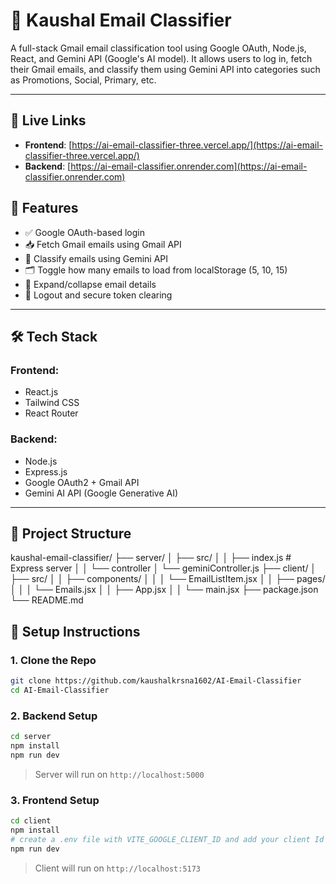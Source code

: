 # 📧 Kaushal Email Classifier

A full-stack Gmail email classification tool using Google OAuth, Node.js, React, and Gemini API (Google's AI model). It allows users to log in, fetch their Gmail emails, and classify them using Gemini API into categories such as Promotions, Social, Primary, etc.

---

## 🔗 Live Links

- **Frontend**: [https://ai-email-classifier-three.vercel.app/](https://ai-email-classifier-three.vercel.app/)
- **Backend**: [https://ai-email-classifier.onrender.com](https://ai-email-classifier.onrender.com)

## 🚀 Features

- ✅ Google OAuth-based login
- 📥 Fetch Gmail emails using Gmail API
- 🧠 Classify emails using Gemini API
- 🗂️ Toggle how many emails to load from localStorage (5, 10, 15)
- 📜 Expand/collapse email details
- 🔐 Logout and secure token clearing

---

## 🛠️ Tech Stack

### Frontend:
- React.js
- Tailwind CSS
- React Router

### Backend:
- Node.js
- Express.js
- Google OAuth2 + Gmail API
- Gemini AI API (Google Generative AI)

---

## 📁 Project Structure

kaushal-email-classifier/
├── server/
│   ├── src/
│   │ ├── index.js # Express server
│   │ └── controller
│           └── geminiController.js
├── client/
│ ├── src/
│ │ ├── components/
│ │ │ └── EmailListItem.jsx
│ │ ├── pages/
│ │ │ └── Emails.jsx
│ │ ├── App.jsx
│ │ └── main.jsx
├── package.json
└── README.md


## 🚧 Setup Instructions

### 1. Clone the Repo

```bash
git clone https://github.com/kaushalkrsna1602/AI-Email-Classifier
cd AI-Email-Classifier
```

### 2. Backend Setup

```bash
cd server
npm install
npm run dev
```

> Server will run on `http://localhost:5000`

### 3. Frontend Setup

```bash
cd client
npm install
# create a .env file with VITE_GOOGLE_CLIENT_ID and add your client Id
npm run dev
```

> Client will run on `http://localhost:5173`
